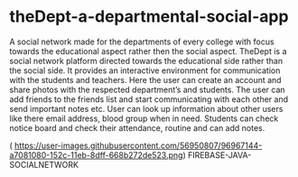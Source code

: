 # theDept-a-departmental-social-app
A social network made for the departments of every college with focus towards the educational aspect rather then the social aspect.
TheDept is a social network platform directed towards the educational side rather than the social side.
It provides an interactive environment for communication with the students and teachers.
Here the user can create an account and share photos with the respected department’s and students. 
The user can add friends to the friends list and start communicating with each other and send important notes etc.
User can look up information about other users like there email address, blood group when in need. 
Students can check notice board and check their attendance, routine and can add notes. 

( https://user-images.githubusercontent.com/56950807/96967144-a7081080-152c-11eb-8dff-668b272de523.png)
FIREBASE-JAVA-SOCIALNETWORK
